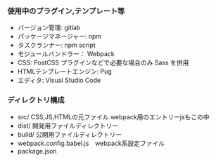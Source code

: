 ### 使用中のプラグイン,テンプレート等 ###

* バージョン管理: gitlab
* パッケージマネージャー: npm
* タスクランナー: npm script
* モジュールバンドラー： Webpack
* CSS: PostCSS
  プラグインなどで必要な場合のみ Sass を併用
* HTMLテンプレートエンジン: Pug
* エディタ: Visual Studio Code

### ディレクトリ構成 ###

* src/ CSS,JS,HTMLの元ファイル
  webpack用のエントリーjsもこの中
* dist/ 開発用ファイルディレクトリー
* build/ 公開用ファイルディレクトリー
* webpack.config.babel.js　webpack系設定ファイル
* package.json

